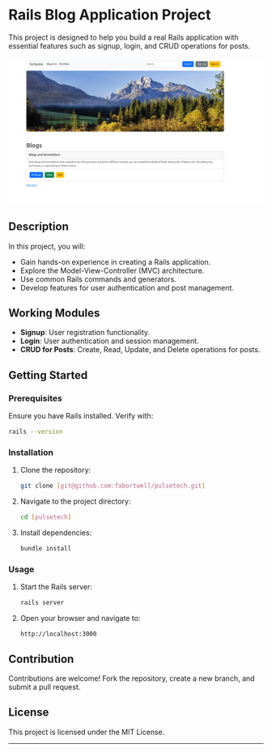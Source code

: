 

# Rails Blog Application Project

This project is designed to help you build a real Rails application with essential features such as signup, login, and CRUD operations for posts.

![Project Screenshot](app/assets/images/Blog_image.png)

## Description

In this project, you will:
- Gain hands-on experience in creating a Rails application.
- Explore the Model-View-Controller (MVC) architecture.
- Use common Rails commands and generators.
- Develop features for user authentication and post management.

## Working Modules

- **Signup**: User registration functionality.
- **Login**: User authentication and session management.
- **CRUD for Posts**: Create, Read, Update, and Delete operations for posts.

## Getting Started

### Prerequisites

Ensure you have Rails installed. Verify with:
```sh
rails --version
```

### Installation

1. Clone the repository:
   ```sh
   git clone [git@github.com:fabortwell/pulsetech.git]
   ```
2. Navigate to the project directory:
   ```sh
   cd [pulsetech]
   ```
3. Install dependencies:
   ```sh
   bundle install
   ```

### Usage

1. Start the Rails server:
   ```sh
   rails server
   ```
2. Open your browser and navigate to:
   ```
   http://localhost:3000
   ```

## Contribution

Contributions are welcome! Fork the repository, create a new branch, and submit a pull request.

## License

This project is licensed under the MIT License.

---

